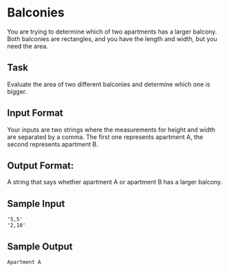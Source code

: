# Balconies  

You are trying to determine which of two apartments has a larger balcony. Both balconies are rectangles, and you have the length and width, but you need the area.

## Task 
Evaluate the area of two different balconies and determine which one is bigger.

## Input Format 
Your inputs are two strings where the measurements for height and width are separated by a comma. The first one represents apartment A, the second represents apartment B.

## Output Format: 
A string that says whether apartment A or apartment B has a larger balcony.

## Sample Input 
```
'5,5'
'2,10'
```
## Sample Output 
```
Apartment A
```
